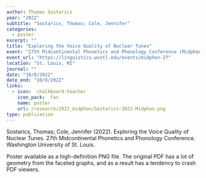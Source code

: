 ```yaml
---
author: Thomas Sostarics
year: "2022"
subtitle: "Sostarics, Thomas; Cole, Jennifer"
categories:
  - poster
excerpt: ""
title: "Exploring the Voice Quality of Nuclear Tunes"
event: "27th Midcontinental Phonetics and Phonology Conference (Midphon 2022)"
event_url: "https://linguistics.wustl.edu/events/midphon-27"
location: "St. Louis, MI"
journal: ""
date: "10/8/2022"
date_end: "10/8/2022"
links:
  - icon:  chalkboard-teacher
    icon_pack:  fas
    name: poster
    url: /research/2022_midphon/Sostarics-2022-Midphon.png
type: publication
---
```


Sostarics, Thomas; Cole, Jennifer (2022). Exploring the Voice Quality of Nuclear Tunes. 27th Midcontinental Phonetics and Phonology Conference. Washington University of St. Louis.

Poster available as a high-definition PNG file. The original PDF has a lot of geometry from the faceted graphs, and as a result has a tendency to crash PDF viewers.
